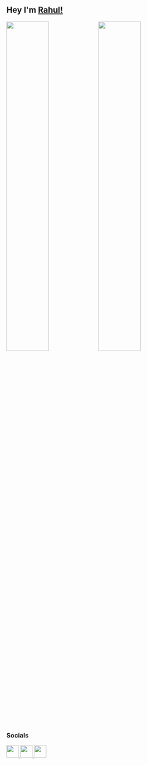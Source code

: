 
## Hey I'm [Rahul!](https://github.com/rahulpandey70) 

<img align="left" width="47%" src="https://github-readme-stats-git-masterrstaa-rickstaa.vercel.app/api?username=rahulpandey70&show_icons=true&theme=radical" />

<img width="47%" src="https://github-readme-stats-git-masterrstaa-rickstaa.vercel.app/api/top-langs/?username=rahulpandey70&layout=compact)](https://github.com/rahulpandey70/github-readme-stats" />

### Socials

<div align="left">
  <a href="https://www.github.com/rahulpandey70" target="_blank" rel="noreferrer">
    <img src="https://raw.githubusercontent.com/danielcranney/readme-generator/main/public/icons/socials/github-dark.svg" width="32" height="32" />
  </a> 
  <a href="http://www.instagram.com/_imrahulpandey/" target="_blank" rel="noreferrer">
    <img src="https://raw.githubusercontent.com/danielcranney/readme-generator/main/public/icons/socials/instagram.svg" width="32" height="32" />
  </a> 
  <a href="https://www.twitter.com/rahulpandey5342" target="_blank" rel="noreferrer">
    <img src="https://raw.githubusercontent.com/danielcranney/readme-generator/main/public/icons/socials/twitter.svg" width="32" height="32" />
  </a>
</div>
